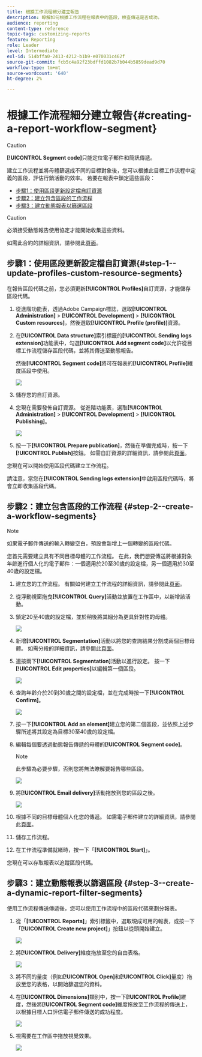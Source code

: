 ```yaml
---
title: 根據工作流程細分建立報告
description: 瞭解如何根據工作流程在報表中的區段，檢查傳送是否成功。
audience: reporting
content-type: reference
topic-tags: customizing-reports
feature: Reporting
role: Leader
level: Intermediate
exl-id: 514bffa0-2413-4212-b1b9-e070031c462f
source-git-commit: fcb5c4a92f23bdffd1082b7b044b5859dead9d70
workflow-type: tm+mt
source-wordcount: '640'
ht-degree: 2%

---
```


# 根據工作流程細分建立報告{#creating-a-report-workflow-segment}

>[!CAUTION]
> **[!UICONTROL Segment code]**&#x200B;只能定位電子郵件和簡訊傳遞。

建立工作流程並將母體篩選成不同的目標對象後，您可以根據此目標工作流程中定義的區段，評估行銷活動的效率。
若要在報表中鎖定這些區段：

* [步驟1：使用區段更新設定檔自訂資源](#step-1--update-profiles-custom-resource-segments)
* [步驟2：建立包含區段的工作流程](#step-2--create-a-workflow-segments)
* [步驟3：建立動態報表以篩選區段](#step-3--create-a-dynamic-report-filter-segments)

>[!CAUTION]
>必須接受動態報告使用協定才能開始收集這些資料。
>
>如需此合約的詳細資訊，請參閱此[頁面](../../reporting/using/about-dynamic-reports.md#dynamic-reporting-usage-agreement)。

## 步驟1：使用區段更新設定檔自訂資源{#step-1--update-profiles-custom-resource-segments}

在報告區段代碼之前，您必須更新&#x200B;**[!UICONTROL Profiles]**&#x200B;自訂資源，才能儲存區段代碼。

1. 從進階功能表，透過Adobe Campaign標誌，選取&#x200B;**[!UICONTROL Administration]** > **[!UICONTROL Development]** > **[!UICONTROL Custom resources]**，然後選取&#x200B;**[!UICONTROL Profile (profile)]**&#x200B;資源。
1. 在&#x200B;**[!UICONTROL Data structure]**&#x200B;索引標籤的&#x200B;**[!UICONTROL Sending logs extension]**&#x200B;功能表中，勾選&#x200B;**[!UICONTROL Add segment code]**&#x200B;以允許從目標工作流程儲存區段代碼，並將其傳送至動態報告。

   然後&#x200B;**[!UICONTROL Segment code]**&#x200B;將可在報表的&#x200B;**[!UICONTROL Profile]**&#x200B;維度區段中使用。

   ![](assets/report_segment_4.png)

1. 儲存您的自訂資源。

1. 您現在需要發佈自訂資源。
從進階功能表，選取&#x200B;**[!UICONTROL Administration]** > **[!UICONTROL Development]** > **[!UICONTROL Publishing]**。

   ![](assets/custom_profile_7.png)

1. 按一下&#x200B;**[!UICONTROL Prepare publication]**，然後在準備完成時，按一下&#x200B;**[!UICONTROL Publish]**&#x200B;按鈕。 如需自訂資源的詳細資訊，請參閱此[頁面](../../developing/using/updating-the-database-structure.md)。

您現在可以開始使用區段代碼建立工作流程。

請注意，當您在&#x200B;**[!UICONTROL Sending logs extension]**&#x200B;中啟用區段代碼時，將會立即收集區段代碼。

## 步驟2：建立包含區段的工作流程 {#step-2--create-a-workflow-segments}

>[!NOTE]
>如果電子郵件傳送的輸入轉變空白，預設會新增上一個轉變的區段代碼。

您首先需要建立具有不同目標母體的工作流程。 在此，我們想要傳送將根據對象年齡進行個人化的電子郵件：一個適用於20至30歲的設定檔，另一個適用於30至40歲的設定檔。

1. 建立您的工作流程。 有關如何建立工作流程的詳細資訊，請參閱此[頁面](../../automating/using/building-a-workflow.md)。

1. 從浮動視窗拖曳&#x200B;**[!UICONTROL Query]**&#x200B;活動並放置在工作區中，以新增該活動。

1. 鎖定20至40歲的設定檔，並於稍後將其細分為更具針對性的母體。

   ![](assets/report_segment_1.png)

1. 新增&#x200B;**[!UICONTROL Segmentation]**&#x200B;活動以將您的查詢結果分割成兩個目標母體。 如需分段的詳細資訊，請參閱此[頁面](../../automating/using/segmentation.md)。

1. 連按兩下&#x200B;**[!UICONTROL Segmentation]**&#x200B;活動以進行設定。 按一下&#x200B;**[!UICONTROL Edit properties]**&#x200B;以編輯第一個區段。

   ![](assets/report_segment_7.png)

1. 查詢年齡介於20到30歲之間的設定檔，並在完成時按一下&#x200B;**[!UICONTROL Confirm]**。

   ![](assets/report_segment_8.png)

1. 按一下&#x200B;**[!UICONTROL Add an element]**&#x200B;建立您的第二個區段，並依照上述步驟所述將其設定為目標30至40歲的設定檔。

1. 編輯每個要透過動態報告傳遞的母體的&#x200B;**[!UICONTROL Segment code]**。

   >[!NOTE]
   >此步驟為必要步驟，否則您將無法瞭解要報告哪些區段。

   ![](assets/report_segment_9.png)

1. 將&#x200B;**[!UICONTROL Email delivery]**&#x200B;活動拖放到您的區段之後。

   ![](assets/report_segment_3.png)

1. 根據不同的目標母體個人化您的傳遞。 如需電子郵件建立的詳細資訊，請參閱此[頁面](../../designing/using/designing-content-in-adobe-campaign.md)。

1. 儲存工作流程。

1. 在工作流程準備就緒時，按一下「**[!UICONTROL Start]**」。

您現在可以存取報表以追蹤區段代碼。

## 步驟3：建立動態報表以篩選區段 {#step-3--create-a-dynamic-report-filter-segments}

使用工作流程傳送傳遞後，您可以使用工作流程中的區段代碼來劃分報表。

1. 從「**[!UICONTROL Reports]**」索引標籤中，選取現成可用的報表，或按一下「**[!UICONTROL Create new project]**」按鈕以從頭開始建立。

   ![](assets/custom_profile_18.png)
1. 將&#x200B;**[!UICONTROL Delivery]**&#x200B;維度拖放至您的自由表格。

   ![](assets/report_segment_5.png)

1. 將不同的量度（例如&#x200B;**[!UICONTROL Open]**&#x200B;和&#x200B;**[!UICONTROL Click]**&#x200B;量度）拖放至您的表格，以開始篩選您的資料。
1. 在&#x200B;**[!UICONTROL Dimensions]**&#x200B;類別中，按一下&#x200B;**[!UICONTROL Profile]**&#x200B;維度，然後將&#x200B;**[!UICONTROL Segment code]**&#x200B;維度拖放至工作流程的傳送上，以根據目標人口評估電子郵件傳送的成功程度。

   ![](assets/report_segment_6.png)

1. 視需要在工作區中拖放視覺效果。

   ![](assets/report_segment_10.png)
